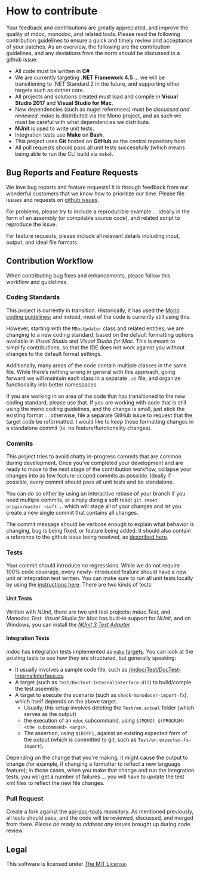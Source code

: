 # How to contribute

Your feedback and contributions are greatly appreciated, and improve the quality of mdoc, monodoc, and related tools. Please read the following contribution guidelines to ensure a quick and timely review and acceptance of your patches. As an overview, the following are the contribution guidelines, and any deviations from the norm should be discussed in a github issue.

- All code must be written in **C#**
- We are currently targeting **.NET Framework 4.5** ... we will be transitioning to .NET Standard 2 in the future, and supporting other targets such as dotnet core.
- All projects and solutions created must load and compile in **Visual Studio 2017** and **Visual Studio for Mac**.
- New dependencies (such as nuget references) must be _discussed and reviewed_. _mdoc_ is distributed via the Mono project, and as such we must be careful with what dependencies we distribute. 
- **NUnit** is used to write unit tests.
- Integration tests use **Make** on **Bash**. 
- This project uses **Git** hosted on **GitHub** as the central repository host.
- All pull requests should pass all unit tests successfully (which means being able to run the CLI build via `make`).

## Bug Reports and Feature Requests

We love bug reports and feature requests! It is through feedback from our wonderful customers that we know how to prioritize our time. Please file issues and requests on [github issues](https://github.com/mono/api-doc-tools/issues/new). 

For problems, please try to include a reproducible example … ideally in the form of an assembly (or compilable source code), and related script to reproduce the issue.

For feature requests, please include all relevant details including input, output, and ideal file formats.

## Contribution Workflow

When contributing bug fixes and enhancements, please follow this workflow and guidelines.

### Coding Standards

This project is currently in transition. Historically, it has used the [Mono coding guidelines](http://www.mono-project.com/community/contributing/coding-guidelines/); and indeed, most of the code is currently still using this. 

However, starting with the `MDocUpdater` class and related entities, we are changing to a new coding standard, based on the default formatting options available in _Visual Studio_ and _Visual Studio for Mac_. This is meant to simplify contributions, so that the IDE does not work against you without changes to the default format settings.

Additionally, many areas of the code contain multiple classes in the same file. While there’s nothing wrong in general with this approach, going forward we will maintain each class in a separate `.cs` file, and organize functionality into better namespaces.

If you are working in an area of the code that has transitioned to the new coding standard, please use that. If you are working with code that is still using the mono coding guidelines, and the change is small, just stick the existing format … otherwise, file a separate GitHub issue to request that the target code be reformatted. I would like to keep those formatting changes in a standalone commit (ie. no feature/functionality changes).

### Commits

This project tries to avoid chatty in-progress commits that are common during development. Once you’ve completed your development and are ready to move to the next stage of the contribution workflow, collapse your changes into as few feature-scoped commits as possible. Ideally if possible, every commit should pass all unit tests and be standalone.

You can do so either by using an interactive rebase of your branch if you need multiple commits, or simply doing a soft reset `git reset origin/master —soft` … which will stage all of your changes and let you create a new single commit that contains all changes.

The commit message should be verbose enough to explain what behavior is changing, bug is being fixed, or feature being added. It should also contain a reference to the github issue being resolved, as [described here](https://github.com/blog/1386-closing-issues-via-commit-messages).

### Tests

Your commit should introduce no regressions. While we do not require 100% code coverage, every newly-introduced feature should have a new unit or integration test written. You can make sure to run all unit tests locally by using the [instructions here](https://github.com/mono/api-doc-tools#cli). There are two kinds of tests:

#### Unit Tests

Written with _NUnit_, there are two unit test projects: *mdoc.Test*, and *Monodoc.Test*. _Visual Studio for Mac_ has built-in support for _NUnit_, and on Windows, you can install the [_NUnit 3 Test Adapter_](https://marketplace.visualstudio.com/items?itemName=NUnitDevelopers.NUnit3TestAdapter)

#### Integration Tests

_mdoc_ has integration tests implemented as [`make` targets](mdoc/Makefile). You can look at the existing tests to see how they are structured, but generally speaking:

- It usually involves a sample code file, such as [/mdoc/Test/DocTest-InternalInterface.cs](mdoc/Test/DocTest-InternalInterface.cs).
- A target (such as `Test/DocTest-InternalInterface.dll`) to build/comple the test assembly.
- A target to execute the scenario (such as `check-monodocer-import-fx`), which itself depends on the above target.
  - Usually, this setup involves deleting the `Test/en.actual` folder (which serves as the output)
  - the execution of an `mdoc` subcommand, using `$(MONO) $(PROGRAM) <the subcommand> <args>`.
  - The assertion, using `$(DIFF)`, against an existing expected form of the output (which is committed to git, such as `Test/en.expected-fx-import`).
  
 Depending on the change that you're making, it might cause the output to change (for example, if changing a formatter to reflect a new language feature); in those cases, when you make that change and run the integration tests, you will get a number of failures ... you will have to update the test xml files to reflect the new file changes.

### Pull Request

Create a fork against the [api-doc-tools](https://github.com/mono/api-doc-tools/pulls) repository. As mentioned previously, all tests should pass, and the code will be reviewed, discussed, and merged from there. *Please be ready to address any issues* brought up during code review.

## Legal

This software is licensed under [The MIT License](LICENSE.md).
